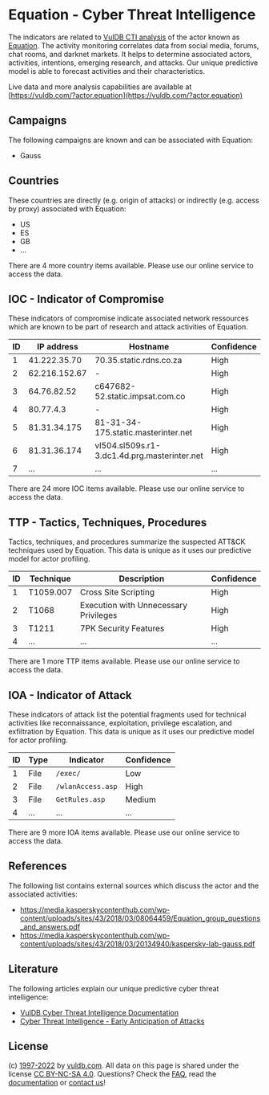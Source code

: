 # Equation - Cyber Threat Intelligence

The indicators are related to [VulDB CTI analysis](https://vuldb.com/?kb.cti) of the actor known as [Equation](https://vuldb.com/?actor.equation). The activity monitoring correlates data from social media, forums, chat rooms, and darknet markets. It helps to determine associated actors, activities, intentions, emerging research, and attacks. Our unique predictive model is able to forecast activities and their characteristics.

Live data and more analysis capabilities are available at [https://vuldb.com/?actor.equation](https://vuldb.com/?actor.equation)

## Campaigns

The following campaigns are known and can be associated with Equation:

* Gauss

## Countries

These countries are directly (e.g. origin of attacks) or indirectly (e.g. access by proxy) associated with Equation:

* US
* ES
* GB
* ...

There are 4 more country items available. Please use our online service to access the data.

## IOC - Indicator of Compromise

These indicators of compromise indicate associated network ressources which are known to be part of research and attack activities of Equation.

ID | IP address | Hostname | Confidence
-- | ---------- | -------- | ----------
1 | 41.222.35.70 | 70.35.static.rdns.co.za | High
2 | 62.216.152.67 | - | High
3 | 64.76.82.52 | c647682-52.static.impsat.com.co | High
4 | 80.77.4.3 | - | High
5 | 81.31.34.175 | 81-31-34-175.static.masterinter.net | High
6 | 81.31.36.174 | vl504.sl509s.r1-3.dc1.4d.prg.masterinter.net | High
7 | ... | ... | ...

There are 24 more IOC items available. Please use our online service to access the data.

## TTP - Tactics, Techniques, Procedures

Tactics, techniques, and procedures summarize the suspected ATT&CK techniques used by Equation. This data is unique as it uses our predictive model for actor profiling.

ID | Technique | Description | Confidence
-- | --------- | ----------- | ----------
1 | T1059.007 | Cross Site Scripting | High
2 | T1068 | Execution with Unnecessary Privileges | High
3 | T1211 | 7PK Security Features | High
4 | ... | ... | ...

There are 1 more TTP items available. Please use our online service to access the data.

## IOA - Indicator of Attack

These indicators of attack list the potential fragments used for technical activities like reconnaissance, exploitation, privilege escalation, and exfiltration by Equation. This data is unique as it uses our predictive model for actor profiling.

ID | Type | Indicator | Confidence
-- | ---- | --------- | ----------
1 | File | `/exec/` | Low
2 | File | `/wlanAccess.asp` | High
3 | File | `GetRules.asp` | Medium
4 | ... | ... | ...

There are 9 more IOA items available. Please use our online service to access the data.

## References

The following list contains external sources which discuss the actor and the associated activities:

* https://media.kasperskycontenthub.com/wp-content/uploads/sites/43/2018/03/08064459/Equation_group_questions_and_answers.pdf
* https://media.kasperskycontenthub.com/wp-content/uploads/sites/43/2018/03/20134940/kaspersky-lab-gauss.pdf

## Literature

The following articles explain our unique predictive cyber threat intelligence:

* [VulDB Cyber Threat Intelligence Documentation](https://vuldb.com/?kb.cti)
* [Cyber Threat Intelligence - Early Anticipation of Attacks](https://www.scip.ch/en/?labs.20201022)

## License

(c) [1997-2022](https://vuldb.com/?kb.changelog) by [vuldb.com](https://vuldb.com/?kb.about). All data on this page is shared under the license [CC BY-NC-SA 4.0](https://creativecommons.org/licenses/by-nc-sa/4.0/). Questions? Check the [FAQ](https://vuldb.com/?kb.faq), read the [documentation](https://vuldb.com/?kb) or [contact us](https://vuldb.com/?contact)!

